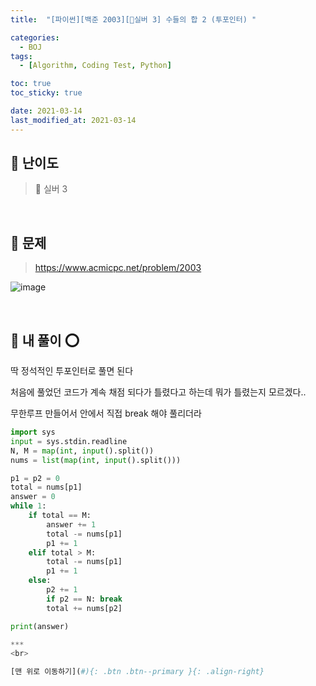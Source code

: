 ```yaml
---
title:  "[파이썬][백준 2003][🤍실버 3] 수들의 합 2 (투포인터) " 

categories:
  - BOJ
tags:
  - [Algorithm, Coding Test, Python]

toc: true
toc_sticky: true

date: 2021-03-14
last_modified_at: 2021-03-14
---
```


## 🚀 난이도 

> 🤍 실버 3 

<br>

## 🚀 문제

> <https://www.acmicpc.net/problem/2003>

![image](https://user-images.githubusercontent.com/42318591/111442936-3ae0b000-874c-11eb-9e39-b9439b2e4635.png)

<br>

## 🚀 내 풀이 ⭕

딱 정석적인 투포인터로 풀면 된다

처음에 풀었던 코드가 계속 채점 되다가 틀렸다고 하는데 뭐가 틀렸는지 모르겠다..

무한루프 만들어서 안에서 직접 break 해야 풀리더라


```python
import sys
input = sys.stdin.readline
N, M = map(int, input().split())
nums = list(map(int, input().split()))

p1 = p2 = 0
total = nums[p1]
answer = 0
while 1:
    if total == M:
        answer += 1
        total -= nums[p1]
        p1 += 1
    elif total > M:
        total -= nums[p1]
        p1 += 1
    else:
        p2 += 1
        if p2 == N: break
        total += nums[p2]

print(answer)

***
<br>

[맨 위로 이동하기](#){: .btn .btn--primary }{: .align-right}
